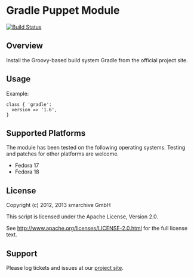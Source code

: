Gradle Puppet Module
====================

[![Build Status](https://secure.travis-ci.org/smarchive/puppet-gradle.png)](http://travis-ci.org/smarchive/puppet-gradle)

Overview
--------

Install the Groovy-based build system Gradle from the official project site.


Usage
-----

Example:

    class { 'gradle':
      version => '1.6',
    }


Supported Platforms
-------------------

The module has been tested on the following operating systems. Testing and patches for other platforms are welcome.

* Fedora 17
* Fedora 18


License
-------

Copyright (c) 2012, 2013 smarchive GmbH

This script is licensed under the Apache License, Version 2.0.

See http://www.apache.org/licenses/LICENSE-2.0.html for the full license text.


Support
-------

Please log tickets and issues at our [project site](https://github.com/gini/puppet-gradle/issues).

